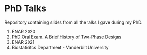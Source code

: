 # PhD Talks

Repository containing slides from all the talks I gave during my PhD.

1. ENAR 2020
2. [PhD Oral Exam. A Brief History of Two-Phase Designs](https://github.com/ChiaraDG/PhD-Talks/tree/main/Orals)
3. ENAR 2021
4. Biostatisitcs Department - Vanderbilt University
